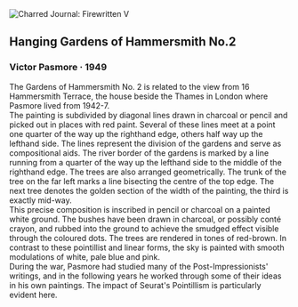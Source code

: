 <div class="artwork-of-the-day">
  <div class="container">
    <div class="img-wrapper">
      <img
        src="https://uploads7.wikiart.org/images/victor-pasmore/hanging-gardens-of-hammersmith-no-2-1949.jpg"
        alt="Charred Journal: Firewritten V" />
    </div>
    <div class="artwork-detail">
      <div class="artwork-origin"> 
        <h2 class="artwork-name">Hanging Gardens of Hammersmith No.2</h2>
        <h3 class="artist">
          Victor Pasmore
                    ·  1949
        </h3>
      </div>
      <p class="description">
        <span class="artwork-description-text ng-binding" ng-bind-html="viewModel.ArtworkOfTheDay.Description | unsafe">The Gardens of Hammersmith No. 2 is related to the view from 16 Hammersmith Terrace, the house beside the Thames in London where Pasmore lived from 1942-7. 
<br>The painting is subdivided by diagonal lines drawn in charcoal or pencil and picked out in places with red paint. Several of these lines meet at a point one quarter of the way up the righthand edge, others half way up the lefthand side. The lines represent the division of the gardens and serve as compositional aids. The river border of the gardens is marked by a line running from a quarter of the way up the lefthand side to the middle of the righthand edge. The trees are also arranged geometrically. The trunk of the tree on the far left marks a line bisecting the centre of the top edge. The next tree denotes the golden section of the width of the painting, the third is exactly mid-way.
<br>This precise composition is inscribed in pencil or charcoal on a painted white ground. The bushes have been drawn in charcoal, or possibly conté crayon, and rubbed into the ground to achieve the smudged effect visible through the coloured dots. The trees are rendered in tones of red-brown. In contrast to these pointillist and linear forms, the sky is painted with smooth modulations of white, pale blue and pink.
<br>During the war, Pasmore had studied many of the Post-Impressionists' writings, and in the following years he worked through some of their ideas in his own paintings. The impact of Seurat's Pointillism is particularly evident here.</span>
                        <div class="text-shadow-container" ng-show="showShadow" style=""></div>
      </p>
    </div>
  </div>

</div>
